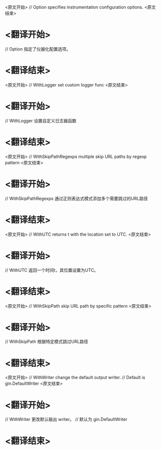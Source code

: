 
<原文开始>
// Option specifies instrumentation configuration options.
<原文结束>

# <翻译开始>
// Option 指定了仪器化配置选项。
# <翻译结束>


<原文开始>
// WithLogger set custom logger func
<原文结束>

# <翻译开始>
// WithLogger 设置自定义日志器函数
# <翻译结束>


<原文开始>
// WithSkipPathRegexps multiple skip URL paths by regexp pattern
<原文结束>

# <翻译开始>
// WithSkipPathRegexps 通过正则表达式模式添加多个需要跳过的URL路径
# <翻译结束>


<原文开始>
// WithUTC returns t with the location set to UTC.
<原文结束>

# <翻译开始>
// WithUTC 返回一个时间t，其位置设置为UTC。
# <翻译结束>


<原文开始>
// WithSkipPath skip URL path by specific pattern
<原文结束>

# <翻译开始>
// WithSkipPath 根据特定模式跳过URL路径
# <翻译结束>


<原文开始>
// WithWriter change the default output writer.
// Default is gin.DefaultWriter
<原文结束>

# <翻译开始>
// WithWriter 更改默认输出 writer。
// 默认为 gin.DefaultWriter
# <翻译结束>


